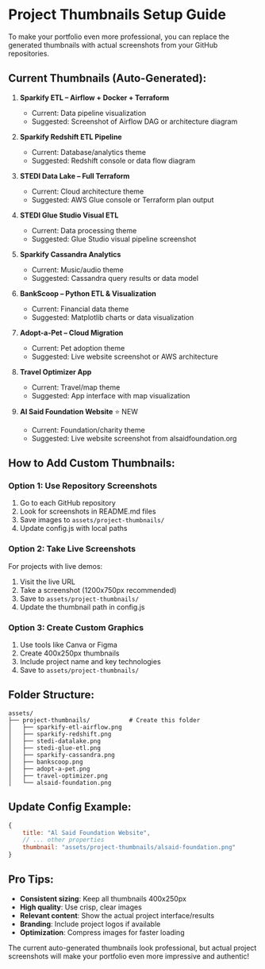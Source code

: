 # Project Thumbnails Setup Guide

To make your portfolio even more professional, you can replace the generated thumbnails with actual screenshots from your GitHub repositories.

## Current Thumbnails (Auto-Generated):

1. **Sparkify ETL – Airflow + Docker + Terraform**
   - Current: Data pipeline visualization
   - Suggested: Screenshot of Airflow DAG or architecture diagram

2. **Sparkify Redshift ETL Pipeline** 
   - Current: Database/analytics theme
   - Suggested: Redshift console or data flow diagram

3. **STEDI Data Lake – Full Terraform**
   - Current: Cloud architecture theme
   - Suggested: AWS Glue console or Terraform plan output

4. **STEDI Glue Studio Visual ETL**
   - Current: Data processing theme
   - Suggested: Glue Studio visual pipeline screenshot

5. **Sparkify Cassandra Analytics**
   - Current: Music/audio theme
   - Suggested: Cassandra query results or data model

6. **BankScoop – Python ETL & Visualization**
   - Current: Financial data theme
   - Suggested: Matplotlib charts or data visualization

7. **Adopt-a-Pet – Cloud Migration**
   - Current: Pet adoption theme
   - Suggested: Live website screenshot or AWS architecture

8. **Travel Optimizer App**
   - Current: Travel/map theme
   - Suggested: App interface with map visualization

9. **Al Said Foundation Website** ⭐ NEW
   - Current: Foundation/charity theme
   - Suggested: Live website screenshot from alsaidfoundation.org

## How to Add Custom Thumbnails:

### Option 1: Use Repository Screenshots
1. Go to each GitHub repository
2. Look for screenshots in README.md files
3. Save images to `assets/project-thumbnails/`
4. Update config.js with local paths

### Option 2: Take Live Screenshots
For projects with live demos:
1. Visit the live URL
2. Take a screenshot (1200x750px recommended)
3. Save to `assets/project-thumbnails/`
4. Update the thumbnail path in config.js

### Option 3: Create Custom Graphics
1. Use tools like Canva or Figma
2. Create 400x250px thumbnails
3. Include project name and key technologies
4. Save to `assets/project-thumbnails/`

## Folder Structure:
```
assets/
├── project-thumbnails/           # Create this folder
│   ├── sparkify-etl-airflow.png
│   ├── sparkify-redshift.png
│   ├── stedi-datalake.png
│   ├── stedi-glue-etl.png
│   ├── sparkify-cassandra.png
│   ├── bankscoop.png
│   ├── adopt-a-pet.png
│   ├── travel-optimizer.png
│   └── alsaid-foundation.png
```

## Update Config Example:
```javascript
{
    title: "Al Said Foundation Website",
    // ... other properties
    thumbnail: "assets/project-thumbnails/alsaid-foundation.png"
}
```

## Pro Tips:
- **Consistent sizing**: Keep all thumbnails 400x250px
- **High quality**: Use crisp, clear images
- **Relevant content**: Show the actual project interface/results
- **Branding**: Include project logos if available
- **Optimization**: Compress images for faster loading

The current auto-generated thumbnails look professional, but actual project screenshots will make your portfolio even more impressive and authentic!
